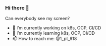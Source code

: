 ### Hi there 👋
Can everybody see my screen?

- 🔭 I’m currently working on k8s, OCP, CI/CD
- 🌱 I’m currently learning k8s, OCP, CI/CD
- 📫 How to reach me: @1_pt_618
